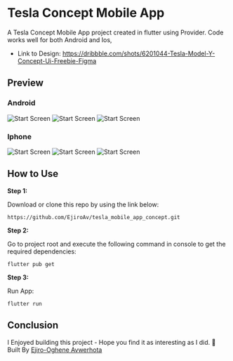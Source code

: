 # Tesla Concept Mobile App

A Tesla Concept Mobile App project created in flutter using Provider. Code works well for both Android and Ios,

- Link to Design: https://dribbble.com/shots/6201044-Tesla-Model-Y-Concept-Ui-Freebie-Figma

## Preview

### Android

![Start Screen](/docs/samsung_img1.png)
![Start Screen](/docs/samsung_img2.png)
![Start Screen](/docs/samsung_img3.png)

### Iphone

![Start Screen](/docs/iphone_img1.png)
![Start Screen](/docs/iphone_img2.png)
![Start Screen](/docs/iphone_img3.png)

## How to Use

**Step 1:**

Download or clone this repo by using the link below:

```
https://github.com/EjiroAv/tesla_mobile_app_concept.git
```

**Step 2:**

Go to project root and execute the following command in console to get the required dependencies:

```
flutter pub get
```

**Step 3:**

Run App:

```
flutter run
```

## Conclusion

I Enjoyed building this project - Hope you find it as interesting as I did. 🙂
Built By [Ejiro-Oghene Avwerhota](https://www.linkedin.com/in/ejiro-oghene-avwerhota-5369a013b/)
